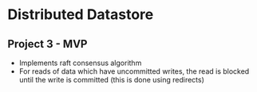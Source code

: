 # Distributed Datastore
## Project 3 - MVP
- Implements raft consensus algorithm
- For reads of data which have uncommitted writes, the read is blocked until the
  write is committed (this is done using redirects)